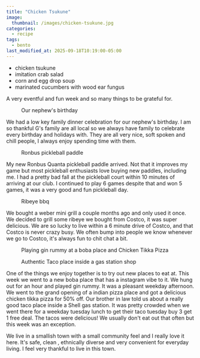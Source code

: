 ```yaml
---
title: "Chicken Tsukune"
image: 
  thumbnail: /images/chicken-tsukune.jpg
categories:
  - recipe
tags:
  - bento
last_modified_at: 2025-09-18T10:19:00-05:00
---
```


* chicken tsukune
* imitation crab salad
* corn and egg drop soup
* marinated cucumbers with wood ear fungus

A very eventful and fun week and so many things to be grateful for.

<figure>
  <a href="#"><img src="{{ '/images/birthday-celebration.jpg' | absolute_url }}" alt=""></a>
  <figcaption>Our nephew's birthday</figcaption>
</figure> 

We had a low key family dinner celebration for our nephew's birthday. I am so thankful G's family are all local so we always have family to celebrate every birthday and holidays with. They are all very nice, soft spoken and chill people, I always enjoy spending time with them.

<figure>
  <a href="#"><img src="{{ '/images/ronbus-paddle.jpg' | absolute_url }}" alt=""></a>
  <figcaption>Ronbus pickleball paddle</figcaption>
</figure> 

My new Ronbus Quanta pickleball paddle arrived. Not that it improves my game but most pickleball enthusiasts love buying new paddles, including me. I had a pretty bad fall at the pickleball court within 10 minutes of arriving at our club. I continued to play 6 games despite that and won 5 games, it was a very good and fun pickleball day.

<figure>
  <a href="#"><img src="{{ '/images/ribeye-bbq.jpg' | absolute_url }}" alt=""></a>
  <figcaption>Ribeye bbq</figcaption>
</figure> 

We bought a weber mini grill a couple months ago and only used it once. We decided to grill some ribeye we bought from Costco, it was super delicious. We are so lucky to live within a 6 minute drive of Costco, and that Costco is never crazy busy. We often bump into people we know whenever we go to Costco, it's always fun to chit chat a bit. 


<figure>
  <a href="#"><img src="{{ '/images/boba-tandoori-pizza.jpg' | absolute_url }}" alt=""></a>
  <figcaption>Playing gin rummy at a boba place and Chicken Tikka Pizza</figcaption>
</figure> 

<figure>
  <a href="#"><img src="{{ '/images/birria-boys.jpg' | absolute_url }}" alt=""></a>
  <figcaption>Authentic Taco place inside a gas station shop</figcaption>
</figure> 
One of the things we enjoy together is to try out new places to eat at. This week we went to a new boba place that has a instagram vibe to it. We hung out for an hour and played gin rummy. It was a pleasant weekday afternoon. We went to the grand opening of a indian pizza place and got a delicious chicken tikka pizza for 50% off. Our brother in law told us about a really good taco place inside a Shell gas station. It was pretty crowded when we went there for a weekday tuesday lunch to get their taco tuesday buy 3 get 1 free deal. The tacos were delicious! We usually don't eat out that often but this week was an exception.

We live in a smallish town with a small community feel and I really love it here. It's safe, clean , ethnically diverse and very convenient for everyday living. I feel very thankful to live in this town. 



